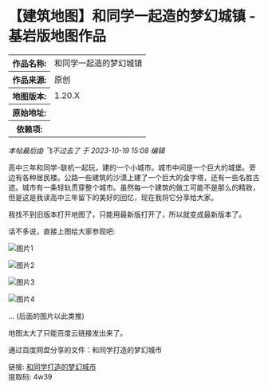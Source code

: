 # 【建筑地图】和同学一起造的梦幻城镇 - 基岩版地图作品

<table>
<tr>
<th>作品名称:</th>
<td>和同学一起造的梦幻城镇 </td>
</tr>

<tr>
<th>作品来源:</th>
<td>原创 </td>
</tr>

<tr>
<th>地图版本:</th>
<td>1.20.X&nbsp; </td>
</tr>

<tr>
<th>原始地址:</th>
<td> </td>
</tr>

<tr>
<th>依赖项:</th>
<td> </td>
</tr>
</table>

_本帖最后由 飞不过去了 于 2023-10-19 15:08 编辑_

高中三年和同学-联机一起玩，建的一个小城市。城市中间是一个巨大的城堡。旁边有各种居民楼。公路一些建筑的沙漠上建了一个巨大的金字塔，还有一些名胜古迹。城市有一条轻轨贯穿整个城市。虽然每一个建筑的做工可能不是那么的精致，但是这是我读高中三年留下的美好的回忆，现在我将它分享给大家。

我找不到旧版本打开地图了，只能用最新版打开了，所以就变成最新版本了。

话不多说，直接上图给大家参观吧:

![图片1](https://attachment.mcbbs.net/data/myattachment/forum/202310/19/150556vmxuq9qolksk8euf.png)

![图片2](https://attachment.mcbbs.net/data/myattachment/forum/202310/19/150601frnyiadi4pl6namy.png)

![图片3](https://attachment.mcbbs.net/data/myattachment/forum/202310/19/150606agz7yssskgujy9u9.png)

![图片4](https://attachment.mcbbs.net/data/myattachment/forum/202310/19/150611o63pdnvntc3gv6n6.png)

...
(后面的图片以此类推)

地图太大了只能百度云链接发出来了。

通过百度网盘分享的文件：和同学打造的梦幻城市

链接: [和同学打造的梦幻城市](https://pan.baidu.com/s/1K42xzhBHfpnP5WvjBtlidw)   
提取码: 4w39